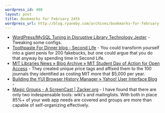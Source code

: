 ```yaml
--- 
wordpress_id: 480
layout: post
title: Bookmarks for February 24th
wordpress_url: http://blog.ryaneby.com/archives/bookmarks-for-february-24th/
---
```

<ul>
<li><a href="http://dltj.org/2007/02/wordpress-mysql-tuning/">WordPress/MySQL Tuning in   Disruptive Library Technology Jester</a> - Tweaking some configs.</li>
<li><a href="http://www.toothpastefordinner.com/journal/journal.php?user=toothpaste&amp;id=573&amp;readcomment=1">Toothpaste For Dinner blog - Second Life</a> - You could transform yourself into a giant penis for 200 fakebucks, but one could argue that you do that anyway by spending time in Second Life.</li>
<li><a href="http://news-libraries.mit.edu/blog/archives/373">MIT Libraries News » Blog Archive » MIT Student Day of Action for Open Access</a> - They created unique price tags and affixed them to the 100 journals they identified as costing MIT more that $5,000 per year.</li>
<li><a href="http://yuiblog.com/blog/2007/02/21/browser-history-manager/">Building the YUI Browser History Manager » Yahoo! User Interface Blog</a> - </li>
<li><a href="http://zacker.org/magic-groups-screencast">Magic Groups - A ScreenCast | Zacker.org</a> - I have found that there are only two indespensable tools: wiki's and mailinglists. With both in place 85%+ of your web app needs are covered and groups are more than capable of self-organizing effectively.</li>

</ul>
